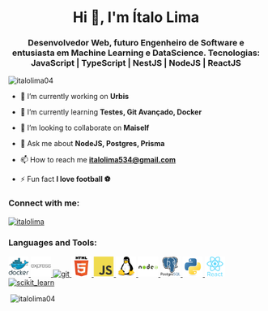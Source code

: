 <h1 align="center">Hi 👋, I'm Ítalo Lima</h1>
<h3 align="center">Desenvolvedor Web, futuro Engenheiro de Software e entusiasta em Machine Learning e DataScience. Tecnologias: JavaScript | TypeScript | NestJS | NodeJS | ReactJS </h3>

<p align="left"> <img src="https://komarev.com/ghpvc/?username=italolima04&label=Profile%20views&color=0e75b6&style=flat" alt="italolima04" /> </p>

- 🔭 I’m currently working on **Urbis**

- 🌱 I’m currently learning **Testes, Git Avançado, Docker**

- 👯 I’m looking to collaborate on **Maiself**

- 💬 Ask me about **NodeJS, Postgres, Prisma**

- 📫 How to reach me **italolima534@gmail.com**

- ⚡ Fun fact **I love football ⚽**

<h3 align="left">Connect with me:</h3>
<p align="left">
<a href="https://linkedin.com/in/italolima" target="blank"><img align="center" src="https://cdn.jsdelivr.net/npm/simple-icons@3.0.1/icons/linkedin.svg" alt="italolima" height="30" width="40" /></a>
</p>

<h3 align="left">Languages and Tools:</h3>
<p align="left"> <a href="https://www.docker.com/" target="_blank"> <img src="https://raw.githubusercontent.com/devicons/devicon/master/icons/docker/docker-original-wordmark.svg" alt="docker" width="40" height="40"/> </a> <a href="https://expressjs.com" target="_blank"> <img src="https://raw.githubusercontent.com/devicons/devicon/master/icons/express/express-original-wordmark.svg" alt="express" width="40" height="40"/> </a> <a href="https://git-scm.com/" target="_blank"> <img src="https://www.vectorlogo.zone/logos/git-scm/git-scm-icon.svg" alt="git" width="40" height="40"/> </a> <a href="https://www.w3.org/html/" target="_blank"> <img src="https://raw.githubusercontent.com/devicons/devicon/master/icons/html5/html5-original-wordmark.svg" alt="html5" width="40" height="40"/> </a> <a href="https://developer.mozilla.org/en-US/docs/Web/JavaScript" target="_blank"> <img src="https://raw.githubusercontent.com/devicons/devicon/master/icons/javascript/javascript-original.svg" alt="javascript" width="40" height="40"/> </a> <a href="https://www.linux.org/" target="_blank"> <img src="https://raw.githubusercontent.com/devicons/devicon/master/icons/linux/linux-original.svg" alt="linux" width="40" height="40"/> </a> <a href="https://nodejs.org" target="_blank"> <img src="https://raw.githubusercontent.com/devicons/devicon/master/icons/nodejs/nodejs-original-wordmark.svg" alt="nodejs" width="40" height="40"/> </a> <a href="https://www.postgresql.org" target="_blank"> <img src="https://raw.githubusercontent.com/devicons/devicon/master/icons/postgresql/postgresql-original-wordmark.svg" alt="postgresql" width="40" height="40"/> </a> <a href="https://www.python.org" target="_blank"> <img src="https://raw.githubusercontent.com/devicons/devicon/master/icons/python/python-original.svg" alt="python" width="40" height="40"/> </a> <a href="https://reactjs.org/" target="_blank"> <img src="https://raw.githubusercontent.com/devicons/devicon/master/icons/react/react-original-wordmark.svg" alt="react" width="40" height="40"/> </a> <a href="https://scikit-learn.org/" target="_blank"> <img src="https://upload.wikimedia.org/wikipedia/commons/0/05/Scikit_learn_logo_small.svg" alt="scikit_learn" width="40" height="40"/> </a> </p>

<p>&nbsp;<img align="center" src="https://github-readme-stats.vercel.app/api?username=italolima04&show_icons=true&locale=en" alt="italolima04" /></p>
